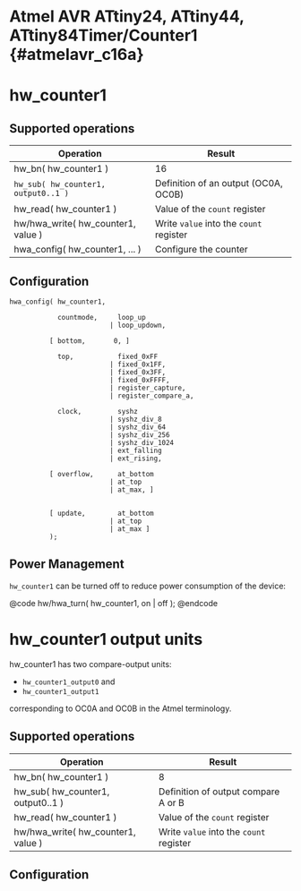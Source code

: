 
Atmel AVR  ATtiny24, ATtiny44, ATtiny84Timer/Counter1 {#atmelavr_c16a}
==============

hw_counter1
===========

Supported operations
--------------------

Operation                           | Result
------------------------------------|--------------
hw_bn( hw_counter1 )                | 16
`hw_sub( hw_counter1, output0..1 )` | Definition of an output (OC0A, OC0B)
hw_read( hw_counter1 )              | Value of the `count` register
hw/hwa_write( hw_counter1, value )  | Write `value` into the `count` register
hwa_config( hw_counter1, ... )      | Configure the counter


Configuration
-------------

~~~~~~~~~~~~~~~{.c}
hwa_config( hw_counter1,

            countmode,     loop_up
                         | loop_updown,

          [ bottom,       0, ]

            top,           fixed_0xFF
                         | fixed_0x1FF,
                         | fixed_0x3FF,
                         | fixed_0xFFFF,
                         | register_capture,
                         | register_compare_a,

            clock,         syshz
                         | syshz_div_8
                         | syshz_div_64
                         | syshz_div_256
                         | syshz_div_1024
                         | ext_falling
                         | ext_rising,

          [ overflow,      at_bottom
                         | at_top
                         | at_max, ]


          [ update,        at_bottom
                         | at_top
                         | at_max ]
          );
~~~~~~~~~~~~~~~


Power Management
----------------

`hw_counter1` can be turned off to reduce power consumption of the device:

@code
hw/hwa_turn( hw_counter1, on | off );
@endcode


hw_counter1 output units
========================

hw_counter1 has two compare-output units:

* `hw_counter1_output0` and
* `hw_counter1_output1`

corresponding to OC0A and OC0B in the Atmel terminology.


Supported operations
--------------------

Operation                          | Result
-----------------------------------|--------------
hw_bn( hw_counter1 )               | 8
hw_sub( hw_counter1, output0..1 )  | Definition of output compare A or B
hw_read( hw_counter1 )             | Value of the `count` register
hw/hwa_write( hw_counter1, value ) | Write `value` into the `count` register


Configuration
-------------
